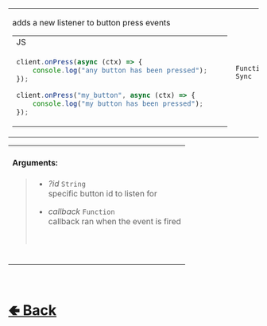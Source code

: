 <table>
<tr><td>

adds a new listener to button press events<br>

<table>

<tr><td> JS </td></tr>

<tr><td>

```js
client.onPress(async (ctx) => {       
    console.log("any button has been pressed");
});   

client.onPress("my_button", async (ctx) => {       
    console.log("my button has been pressed");
});   
```

</td></tr>
</table>

</td><td> 

`Function` `Sync`

</td><td>

- [src / Client / custard / onPress.js](https://github.com/paishee/noscord.js/blob/main/src/Client/custard/onPress.js)

</td></tr>

</table>

<table>
<tr>

<td>

#### Arguments:
> - *?id* `String`<br>
> specific button id to listen for<br>
>
> - *callback* `Function`<br>
> callback ran when the event is fired
> <br>

<br>

</td>

</table>

<br> <h1> [🢀 Back](https://github.com/paigeroid/noscord.js/wiki/Client-Elements) </h1>